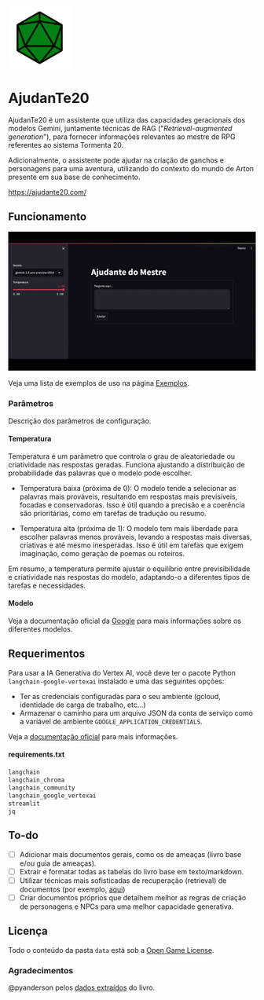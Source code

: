 ![img-logo](./img/128px-D20_icon.png)
# AjudanTe20  

AjudanTe20 é um assistente que utiliza das capacidades geracionais dos modelos Gemini, juntamente técnicas de RAG ("*Retrieval-augmented generation*"), para fornecer informações relevantes ao mestre de RPG referentes ao sistema Tormenta 20.

Adicionalmente, o assistente pode ajudar na criação de ganchos e personagens para uma aventura, utilizando do contexto do mundo de Arton presente em sua base de conhecimento.

https://ajudante20.com/

## Funcionamento
![ex-gif](./img/example.gif)

Veja uma lista de exemplos de uso na página [Exemplos](./exemplos/README.md).

### Parâmetros
Descrição dos parâmetros de configuração.

#### Temperatura

Temperatura é um parâmetro que controla o grau de aleatoriedade ou criatividade nas respostas geradas. Funciona ajustando a distribuição de probabilidade das palavras que o modelo pode escolher.

- Temperatura baixa (próxima de 0): O modelo tende a selecionar as palavras mais prováveis, resultando em respostas mais previsíveis, focadas e conservadoras. Isso é útil quando a precisão e a coerência são prioritárias, como em tarefas de tradução ou resumo.

- Temperatura alta (próxima de 1): O modelo tem mais liberdade para escolher palavras menos prováveis, levando a respostas mais diversas, criativas e até mesmo inesperadas. Isso é útil em tarefas que exigem imaginação, como geração de poemas ou roteiros.

Em resumo, a temperatura permite ajustar o equilíbrio entre previsibilidade e criatividade nas respostas do modelo, adaptando-o a diferentes tipos de tarefas e necessidades.

#### Modelo

Veja a documentação oficial da [Google](https://ai.google.dev/gemini-api/docs/models/gemini) para mais informações sobre os diferentes modelos.

## Requerimentos
Para usar a IA Generativa do Vertex AI, você deve ter o pacote Python `langchain-google-vertexai` instalado e uma das seguintes opções:

- Ter as credenciais configuradas para o seu ambiente (gcloud, identidade de carga de trabalho, etc...)
- Armazenar o caminho para um arquivo JSON da conta de serviço como a variável de ambiente `GOOGLE_APPLICATION_CREDENTIALS`.

Veja a [documentação oficial](https://cloud.google.com/docs/authentication/application-default-credentials#GAC) para mais informações.

#### requirements.txt
```
langchain
langchain_chroma
langchain_community
langchain_google_vertexai
streamlit
jq
```

## To-do

- [ ] Adicionar mais documentos gerais, como os de ameaças (livro base e/ou guia de ameaças).
- [ ] Extrair e formatar todas as tabelas do livro base em texto/markdown.
- [ ] Utilizar técnicas mais sofisticadas de recuperação (retrieval) de documentos (por exemplo, [aqui](https://github.com/gkamradt/langchain-tutorials/blob/main/data_generation/Advanced%20Retrieval%20With%20LangChain.ipynb))
- [ ] Criar documentos próprios que detalhem melhor as regras de criação de personagens e NPCs para uma melhor capacidade generativa.

## Licença
Todo o conteúdo da pasta `data` está sob a [Open Game License](OPEN_GAME_LICENSE).

### Agradecimentos

@pyanderson pelos [dados extraídos](https://github.com/pyanderson/roll20_tormenta20_grimoire) do livro.
